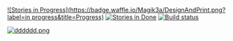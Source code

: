 [![Stories in Progress](https://badge.waffle.io/Magik3a/DesignAndPrint.png?label=in progress&title=Progress)](https://waffle.io/Magik3a/DesignAndPrint)
[![Stories in Done](https://badge.waffle.io/Magik3a/DesignAndPrint.png?label=ready&title=Ready)](https://waffle.io/Magik3a/DesignAndPrint)
[![Build status](https://ci.appveyor.com/api/projects/status/1v8rri2tjsy5c2ff?svg=true)](https://ci.appveyor.com/project/Magik3a/designandprint)

[![dddddd.png](https://s10.postimg.org/5dwkhw3qh/dddddd.png)](https://magik3a.github.io/DesignAndPrint/)
